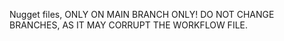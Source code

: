 Nugget files, ONLY ON MAIN BRANCH ONLY! DO NOT CHANGE BRANCHES, AS IT MAY CORRUPT THE WORKFLOW FILE.

